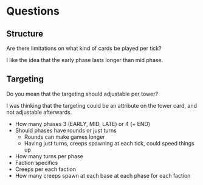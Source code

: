 # Questions

## Structure

Are there limitations on what kind of cards be played per tick?

I like the idea that the early phase lasts longer than mid phase.

## Targeting

Do you mean that the targeting should adjustable per tower?

I was thinking that the targeting could be an attribute on the tower card, and not adjustable afterwards.

* How many phases 3 (EARLY, MID, LATE) or 4 (+ END)
* Should phases have rounds or just turns
	* Rounds can make games longer
	* Having just turns, creeps spawning at each tick, could speed things up
* How many turns per phase
* Faction specifics
* Creeps per each faction
* How many creeps spawn at each base at each phase for each faction
